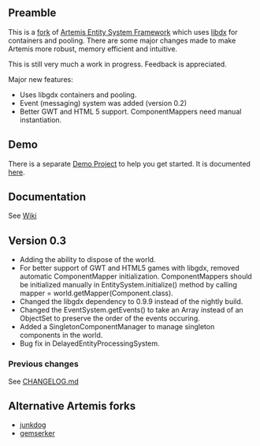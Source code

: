 ## Preamble

This is a [fork](https://code.google.com/p/artemis-framework/) of [Artemis Entity System Framework](http://gamadu.com/artemis/) which uses [libdx](http://libgdx.badlogicgames.com/) for containers and pooling. There are some major changes made to make Artemis more robust, memory efficient and intuitive. 

This is still very much a work in progress. Feedback is appreciated.

Major new features:
 - Uses libgdx containers and pooling.
 - Event (messaging) system was added (version 0.2)
 - Better GWT and HTML 5 support. ComponentMappers need manual instantiation.

## Demo

There is a separate [Demo Project](https://github.com/apotapov/gdx-artemis-demo) to help you get started. It is documented [here](https://github.com/apotapov/gdx-artemis/wiki/Quick-tutorial).

## Documentation

See [Wiki](https://github.com/apotapov/gdx-artemis/wiki/)

## Version 0.3
 - Adding the ability to dispose of the world.
 - For better support of GWT and HTML5 games with libgdx, removed automatic ComponentMapper initialization. ComponentMappers should be initialized manually in EntitySystem.initialize() method by calling mapper = world.getMapper(Component.class).
 - Changed the libgdx dependency to 0.9.9 instead of the nightly build.
 - Changed the EventSystem.getEvents() to take an Array instead of an ObjectSet to preserve the order of the events occuring.
 - Added a SingletonComponentManager to manage singleton components in the world.
 - Bug fix in DelayedEntityProcessingSystem.

### Previous changes
See [CHANGELOG.md](https://github.com/apotapov/gdx-artemis/blob/master/CHANGELOG.md)

## Alternative Artemis forks

 - [junkdog](https://github.com/junkdog/artemis-odb)
 - [gemserker](https://github.com/gemserk/commons-gdx)
